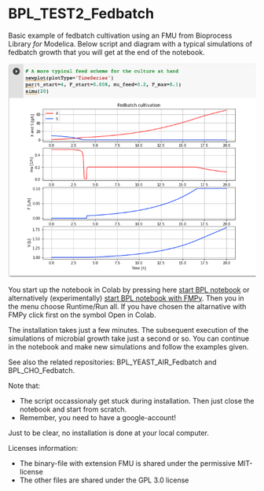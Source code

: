 # BPL_TEST2_Fedbatch

Basic example of fedbatch cultivation using an FMU from Bioprocess Library *for* Modelica. Below script and diagram with a typical simulations of fedbatch growth that you will get at the end of the notebook.

![](Fig1_BPL_TEST2_Fedbatch_nominal.png)

You start up the notebook in Colab by pressing here
[start BPL notebook](https://colab.research.google.com/github/janpeter19/BPL_TEST2_Fedbatch/blob/main/BPL_TEST2_Fedbatch_colab.ipynb)
or alternatively (experimentally)
[start BPL notebook with FMPy](https://github.com/janpeter19/BPL_TEST2_Fedbatch/blob/main/BPL_TEST2_Fedbatch_fmpy_colab.ipynb).
Then you in the menu choose Runtime/Run all. If you have chosen the altarnative with FMPy click first on the symbol Open in Colab.

The installation takes just a few minutes. The subsequent execution of the simulations of microbial growth take just a second or so. You can continue in the notebook and make new simulations and follow the examples given.

See also the related repositories: BPL_YEAST_AIR_Fedbatch and BPL_CHO_Fedbatch.

Note that:
* The script occassionaly get stuck during installation. Then just close the notebook and start from scratch.
* Remember, you need to have a google-account!

Just to be clear, no installation is done at your local computer.

Licenses information:
* The binary-file with extension FMU is shared under the permissive MIT-license
* The other files are shared under the GPL 3.0 license
